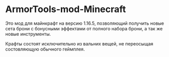 # ArmorTools-mod-Minecraft
Это мод для майнкрафт на версию 1.16.5, позволяющий получить новые сета брони с бонусными эффектами от полного набора брони, а так же новые инструменты.

Крафты состоят исключительно из вальних вещей, не переосыщая состовляющую обычного геймплея.
